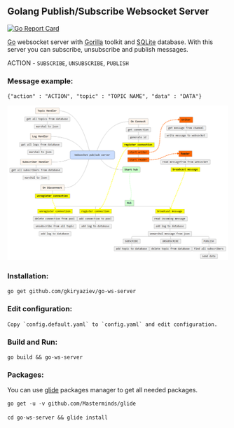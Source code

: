 ##	Golang Publish/Subscribe Websocket Server

[![Go Report Card](https://goreportcard.com/badge/github.com/gkiryaziev/go-ws-server)](https://goreportcard.com/report/github.com/gkiryaziev/go-ws-server)

[Go](https://golang.org/) websocket server with [Gorilla](http://www.gorillatoolkit.org/) toolkit and [SQLite](https://www.sqlite.org/) database.
With this server you can subscribe, unsubscribe and publish messages.

ACTION - `SUBSCRIBE`, `UNSUBSCRIBE`, `PUBLISH`

### Message example:
```
{"action" : "ACTION", "topic" : "TOPIC NAME", "data" : "DATA"}
```

![Mind](/mind.png?raw=true "Mind")

### Installation:
```
go get github.com/gkiryaziev/go-ws-server
```

### Edit configuration:
```
Copy `config.default.yaml` to `config.yaml` and edit configuration.
```

### Build and Run:
```
go build && go-ws-server
```

### Packages:
You can use [glide](https://glide.sh/) packages manager to get all needed packages.
```
go get -u -v github.com/Masterminds/glide

cd go-ws-server && glide install
```
